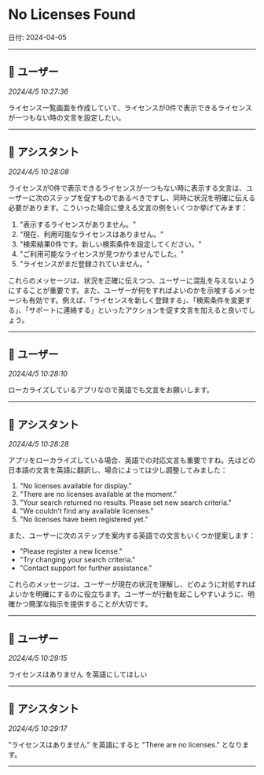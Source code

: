 # No Licenses Found

日付: 2024-04-05

---

## 👤 ユーザー
*2024/4/5 10:27:36*

ライセンス一覧画面を作成していて、ライセンスが0件で表示できるライセンスが一つもない時の文言を設定したい。

---

## 🤖 アシスタント
*2024/4/5 10:28:08*

ライセンスが0件で表示できるライセンスが一つもない時に表示する文言は、ユーザーに次のステップを促すものであるべきですし、同時に状況を明確に伝える必要があります。こういった場合に使える文言の例をいくつか挙げてみます：

1. "表示するライセンスがありません。"
2. "現在、利用可能なライセンスはありません。"
3. "検索結果0件です。新しい検索条件を設定してください。"
4. "ご利用可能なライセンスが見つかりませんでした。"
5. "ライセンスがまだ登録されていません。"

これらのメッセージは、状況を正確に伝えつつ、ユーザーに混乱を与えないようにすることが重要です。また、ユーザーが何をすればよいのかを示唆するメッセージも有効です。例えば、「ライセンスを新しく登録する」、「検索条件を変更する」、「サポートに連絡する」といったアクションを促す文言を加えると良いでしょう。

---

## 👤 ユーザー
*2024/4/5 10:28:10*

ローカライズしているアプリなので英語でも文言をお願いします。

---

## 🤖 アシスタント
*2024/4/5 10:28:28*

アプリをローカライズしている場合、英語での対応文言も重要ですね。先ほどの日本語の文言を英語に翻訳し、場合によっては少し調整してみました：

1. "No licenses available for display."
2. "There are no licenses available at the moment."
3. "Your search returned no results. Please set new search criteria."
4. "We couldn't find any available licenses."
5. "No licenses have been registered yet."

また、ユーザーに次のステップを案内する英語での文言もいくつか提案します：

- "Please register a new license."
- "Try changing your search criteria."
- "Contact support for further assistance."

これらのメッセージは、ユーザーが現在の状況を理解し、どのように対処すればよいかを明確にするのに役立ちます。ユーザーが行動を起こしやすいように、明確かつ簡潔な指示を提供することが大切です。

---

## 👤 ユーザー
*2024/4/5 10:29:15*

ライセンスはありません を英語にしてほしい

---

## 🤖 アシスタント
*2024/4/5 10:29:17*

"ライセンスはありません" を英語にすると "There are no licenses." となります。

---
